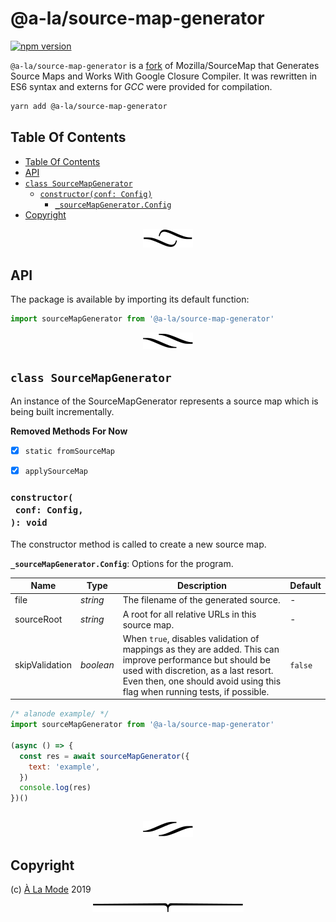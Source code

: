 # @a-la/source-map-generator

[![npm version](https://badge.fury.io/js/%40a-la%2Fsource-map-generator.svg)](https://npmjs.org/package/@a-la/source-map-generator)

`@a-la/source-map-generator` is a [fork](https://github.com/mozilla/source-map) of Mozilla/SourceMap that Generates Source Maps and Works With Google Closure Compiler. It was rewritten in ES6 syntax and externs for _GCC_ were provided for compilation.

```sh
yarn add @a-la/source-map-generator
```

## Table Of Contents

- [Table Of Contents](#table-of-contents)
- [API](#api)
- [`class SourceMapGenerator`](#class-sourcemapgenerator)
  * [`constructor(conf: Config)`](#constructorconf-config-void)
    * [`_sourceMapGenerator.Config`](#type-_sourcemapgeneratorconfig)
- [Copyright](#copyright)

<p align="center"><a href="#table-of-contents"><img src=".documentary/section-breaks/0.svg?sanitize=true"></a></p>

## API

The package is available by importing its default function:

```js
import sourceMapGenerator from '@a-la/source-map-generator'
```

<p align="center"><a href="#table-of-contents"><img src=".documentary/section-breaks/1.svg?sanitize=true"></a></p>

## `class SourceMapGenerator`

An instance of the SourceMapGenerator represents a source map which is being built incrementally.

**Removed Methods For Now**

- [x] `static fromSourceMap`
- [x] `applySourceMap`


### `constructor(`<br/>&nbsp;&nbsp;`conf: Config,`<br/>`): void`

The constructor method is called to create a new source map.

__<a name="type-_sourcemapgeneratorconfig">`_sourceMapGenerator.Config`</a>__: Options for the program.

|      Name      |   Type    |                                                                                                           Description                                                                                                           | Default |
| -------------- | --------- | ------------------------------------------------------------------------------------------------------------------------------------------------------------------------------------------------------------------------------- | ------- |
| file           | _string_  | The filename of the generated source.                                                                                                                                                                                           | -       |
| sourceRoot     | _string_  | A root for all relative URLs in this source map.                                                                                                                                                                                | -       |
| skipValidation | _boolean_ | When `true`, disables validation of mappings as they are added. This can improve performance but should be used with discretion, as a last resort. Even then, one should avoid using this flag when running tests, if possible. | `false` |

```js
/* alanode example/ */
import sourceMapGenerator from '@a-la/source-map-generator'

(async () => {
  const res = await sourceMapGenerator({
    text: 'example',
  })
  console.log(res)
})()
```
```

```

<p align="center"><a href="#table-of-contents"><img src=".documentary/section-breaks/2.svg?sanitize=true"></a></p>

## Copyright

(c) [À La Mode][1] 2019

[1]: https://alamode.cc

<p align="center"><a href="#table-of-contents"><img src=".documentary/section-breaks/-1.svg?sanitize=true"></a></p>